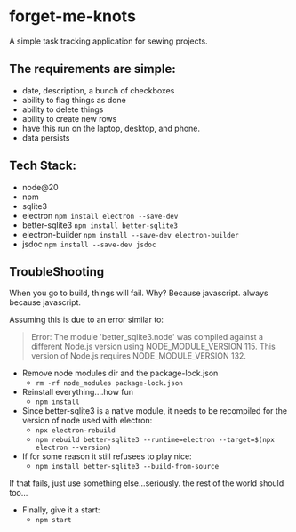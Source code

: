 # forget-me-knots

A simple task tracking application for sewing projects. 

## The requirements are simple:
* date, description, a bunch of checkboxes
* ability to flag things as done
* ability to delete things
* ability to create new rows
* have this run on the laptop, desktop, and phone.
* data persists


## Tech Stack:
* node@20
* npm
* sqlite3
* electron ```npm install electron --save-dev```
* better-sqlite3 ```npm install better-sqlite3```
* electron-builder ```npm install --save-dev electron-builder```
* jsdoc ```npm install --save-dev jsdoc```

## TroubleShooting

When you go to build, things will fail. Why? Because javascript. always because javascript.

Assuming this is due to an error similar to:
> Error: The module 'better_sqlite3.node' was compiled against a different Node.js version using NODE_MODULE_VERSION 115.
This version of Node.js requires NODE_MODULE_VERSION 132.

* Remove node modules dir and the package-lock.json
  * ```rm -rf node_modules package-lock.json```
* Reinstall everything....how fun
  * ```npm install```
* Since better-sqlite3 is a native module, it needs to be recompiled for the version of node used with electron:
  * ```npx electron-rebuild```
  * ```npm rebuild better-sqlite3 --runtime=electron --target=$(npx electron --version)```
* If for some reason it still refusees to play nice:
  * ```npm install better-sqlite3 --build-from-source```

If that fails, just use something else...seriously. the rest of the world should too...

* Finally, give it a start:
  * ```npm start```


